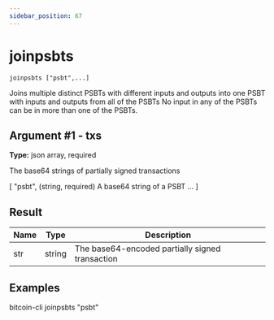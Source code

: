 ```yaml
---
sidebar_position: 67
---
```

# joinpsbts

`joinpsbts ["psbt",...]`

Joins multiple distinct PSBTs with different inputs and outputs into one PSBT with inputs and outputs from all of the PSBTs No input in any of the PSBTs can be in more than one of the PSBTs.

## Argument #1 - txs

**Type:** json array, required

The base64 strings of partially signed transactions

[
  "psbt",    (string, required) A base64 string of a PSBT
  ...
]

## Result

| Name | Type   | Description                                     |
| ---- | ------ | ----------------------------------------------- |
| str  | string | The base64-encoded partially signed transaction |

## Examples

bitcoin-cli joinpsbts "psbt"
